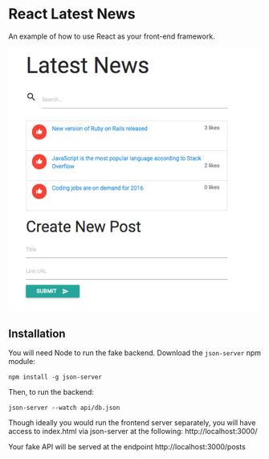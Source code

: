 # React Latest News

An example of how to use React as your front-end framework.

![demo screenshot](demo.png)

## Installation

You will need Node to run the fake backend. Download the `json-server` npm module:

```
npm install -g json-server
```

Then, to run the backend:

```
json-server --watch api/db.json
```

Though ideally you would run the frontend server separately, you will have access to index.html via json-server at the following: http://localhost:3000/

Your fake API will be served at the endpoint http://localhost:3000/posts
